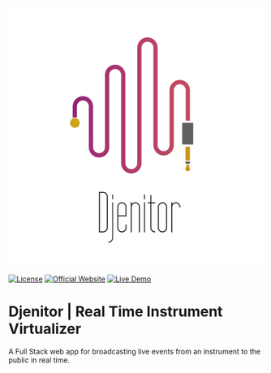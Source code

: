 <p align="center">
  <img width="512" height="512" src="./resources/DjenitorLogo.png">
</p>

[![License](https://img.shields.io/github/license/day8/re-frame.svg)](license.txt)
[![Official Website](https://img.shields.io/badge/Official%20Website-visit-blue)](https://djenitor.com)
[![Live Demo](https://img.shields.io/badge/Demo-online-green)](https://live.djenitor.com)

# Djenitor | Real Time Instrument Virtualizer
A Full Stack web app for broadcasting live events from an instrument to the public in real time.